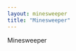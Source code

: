 ```yaml
---
layout: minesweeper
title: "Minesweeper"
---
```


<script src="{{ site.baseurl }}/assets/js/minesweeper.js"></script>

Minesweeper
